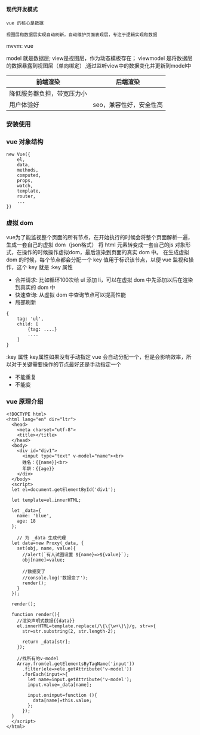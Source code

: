#### 现代开发模式

	vue 的核心是数据

	视图层和数据层实现自动刷新，自动维护页面表现层，专注于逻辑实现和数据

mvvm: vue 

model 就是数据层; view是视图层，作为动态模板存在； viewmodel 是将数据层的数据暴露到视图层（单向绑定）,通过监听view中的数据变化并更新到model中

|	前端渲染 | 后端渲染 |
| ---------- | ---------- |
| 降低服务器负担，带宽压力小 | |
| 用户体验好 | seo，兼容性好，安全性高 |

### 安装使用

### vue 对象结构
```
new Vue({
	el,
	data,
	methods,
	computed,
	props,
	watch,
	template,
	router,
	...
})
```

### 虚拟 dom

vue为了能监视整个页面的所有节点，在开始执行的时候会将整个页面解析一遍，生成一套自己的虚拟 dom（json格式）
将 html 元素转变成一套自己的js 对象形式，在操作的时候操作虚拟dom，最后渲染到页面的真实 dom 中。
在生成虚拟 dom 的时候，每个节点都会分配一个 key 值用于标识该节点，以便 vue 监视和操作，这个 key 就是 :key 属性

* 合并请求: 比如循环100次给 ul 添加 li，可以在虚拟 dom 中先添加以后在渲染到真实的 dom 中
* 快速查询: 从虚拟 dom 中查询节点可以提高性能
* 局部刷新

```
{
	tag: 'ul',
	child: [
		{tag: ....}
		....
	]
}
```

:key 属性
key属性如果没有手动指定 vue 会自动分配一个，但是会影响效率，所以对于关键需要操作的节点最好还是手动指定一个
* 不能重复
* 不能变


### vue 原理介绍
```
<!DOCTYPE html>
<html lang="en" dir="ltr">
  <head>
    <meta charset="utf-8">
    <title></title>
  </head>
  <body>
    <div id="div1">
      <input type="text" v-model="name"><br>
      姓名：{{name}}<br>
      年龄：{{age}}
    </div>
  </body>
  <script>
  let el=document.getElementById('div1');

  let template=el.innerHTML;

  let _data={
    name: 'blue',
    age: 18
  };

	// 为 _data 生成代理
  let data=new Proxy(_data, {
    set(obj, name, value){
      //alert(`有人试图设置 ${name}=>${value}`);
      obj[name]=value;

      //数据变了
      //console.log('数据变了');
      render();
    }
  });

  render();

  function render(){
    //渲染声明式数据{{data}}
    el.innerHTML=template.replace(/\{\{\w+\}\}/g, str=>{
      str=str.substring(2, str.length-2);

      return _data[str];
    });

    //找所有的v-model
    Array.from(el.getElementsByTagName('input'))
      .filter(ele=>ele.getAttribute('v-model'))
      .forEach(input=>{
        let name=input.getAttribute('v-model');
        input.value=_data[name];

        input.oninput=function (){
          data[name]=this.value;
        };
      });
  }
  </script>
</html>
```

